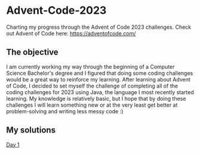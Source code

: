 # Advent-Code-2023
Charting my progress through the Advent of Code 2023 challenges. 
Check out Advent of Code here: https://adventofcode.com/

## The objective
I am currently working my way through the beginning of a Computer Science Bachelor's degree and I figured that doing
some coding challenges would be a great way to reinforce my learning. After learning about Advent of Code, I decided to set myself the challenge of completing all of the coding challenges for 2023 using Java, the language I most recently started learning. My knowledge is relatively basic, but I hope that by doing these challenges I will learn something new or at the very least get better at problem-solving and writing less messy code :)

## My solutions

[Day 1](/Day-1)
